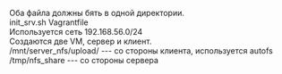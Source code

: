 Оба файла должны бять в одной директории. \
init_srv.sh  Vagrantfile \
Используется сеть 192.168.56.0/24 \
Создаются две VM, сервер и клиент. \
/mnt/server_nfs/upload/ --- со стороны клиента, используется autofs \
/tmp/nfs_share --- со стороны сервера
